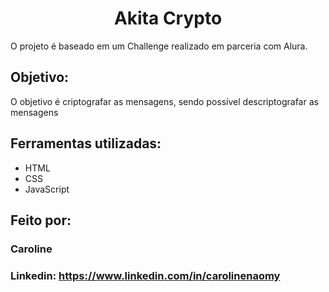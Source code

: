 <h1 align="center"> 
Akita Crypto </h1>

O projeto é baseado em um Challenge realizado em parceria com Alura.

## Objetivo:
O objetivo é criptografar as mensagens, sendo possível descriptografar as mensagens


## Ferramentas utilizadas:
* HTML
* CSS
* JavaScript
## Feito por:
### Caroline
### Linkedin: https://www.linkedin.com/in/carolinenaomy
```


